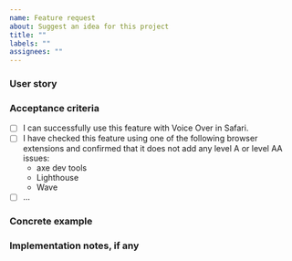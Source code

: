 ```yaml
---
name: Feature request
about: Suggest an idea for this project
title: ""
labels: ""
assignees: ""
---
```


### User story

### Acceptance criteria

- [ ] I can successfully use this feature with Voice Over in Safari.
- [ ] I have checked this feature using one of the following browser extensions and confirmed that it does not add any level A or level AA issues:
  - axe dev tools
  - Lighthouse
  - Wave
- [ ] ...

### Concrete example

### Implementation notes, if any
